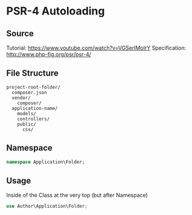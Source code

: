 PSR-4 Autoloading
=================

## Source ##
Tutorial: https://www.youtube.com/watch?v=VGSerlMoIrY
Specification: http://www.php-fig.org/psr/psr-4/

## File Structure ##
```
project-root-folder/
  composer.json
  vendor/
    composer/
  application-name/
    models/
    controllers/
    public/
      css/
```

## Namespace ##
```php
namespace Application\Folder;
```

## Usage ##
Inside of the Class at the very top (but after Namespace)
```php
use Author\Application\Folder;
```
